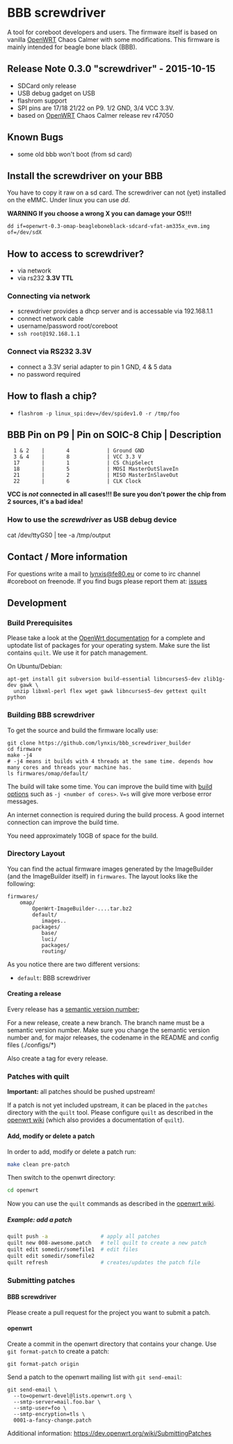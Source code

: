 # BBB screwdriver

A tool for coreboot developers and users.
The firmware itself is based on vanilla [OpenWRT](https://wiki.openwrt.org/start) Chaos Calmer with some modifications.
This firmware is mainly intended for beagle bone black (BBB).

## Release Note 0.3.0 "screwdriver" - 2015-10-15

* SDCard only release
* USB debug gadget on USB
* flashrom support
* SPI pins are 17/18 21/22 on P9. 1/2 GND, 3/4 VCC 3.3V.
* based on [OpenWRT](https://wiki.openwrt.org/start) Chaos Calmer release rev r47050

## Known Bugs

* some old bbb won't boot (from sd card)

## Install the screwdriver on your BBB

You have to copy it raw on a sd card. The screwdriver can not (yet) installed on the eMMC.
Under linux you can use *dd*.

**WARNING If you choose a wrong X you can damage your OS!!!**
```
dd if=openwrt-0.3-omap-beagleboneblack-sdcard-vfat-am335x_evm.img of=/dev/sdX
```

## How to access to screwdriver?

* via network
* via rs232 **3.3V TTL**

### Connecting via network

* screwdriver provides a dhcp server and is accessable via 192.168.1.1
* connect network cable
* username/password root/coreboot
* ``ssh root@192.168.1.1``

### Connect via RS232 3.3V

* connect a 3.3V serial adapter to pin 1 GND, 4 & 5 data
* no password required

## How to flash a chip?

* ``flashrom -p linux_spi:dev=/dev/spidev1.0 -r /tmp/foo``

BBB Pin on P9  | Pin on SOIC-8 Chip | Description
---------------------------------------------
      1 & 2    |       4            | Ground GND
      3 & 4    |       8            | VCC 3.3 V
      17       |       1            | CS ChipSelect
      18       |       5            | MOSI MasterOutSlaveIn
      21       |       2            | MISO MasterInSlaveOut
      22       |       6            | CLK Clock

**VCC is *not* connected in all cases!!! Be sure you don't power the chip from 2 sources, it's a bad idea!**

### How to use the *screwdriver* as USB debug device

cat /dev/ttyGS0 | tee -a /tmp/output

## Contact / More information

For questions write a mail to <lynxis@fe80.eu> or come to irc channel #coreboot on freenode.
If you find bugs please report them at: [issues](https://github.com/lynxis/bbb_screwdriver_builder/issues)

## Development

### Build Prerequisites

Please take a look at the [OpenWrt documentation](http://wiki.openwrt.org/doc/howto/buildroot.exigence#examples.of.package.installations)
for a complete and uptodate list of packages for your operating system. Make
sure the list contains `quilt`. We use it for patch management.

On Ubuntu/Debian:
```
apt-get install git subversion build-essential libncurses5-dev zlib1g-dev gawk \
  unzip libxml-perl flex wget gawk libncurses5-dev gettext quilt python
```

### Building BBB screwdriver

To get the source and build the firmware locally use:

```
git clone https://github.com/lynxis/bbb_screwdriver_builder
cd firmware
make -j4
# -j4 means it builds with 4 threads at the same time. depends how many cores and threads your machine has.
ls firmwares/omap/default/
```

The build will take some time. You can improve the build time with
[build options](http://wiki.openwrt.org/doc/howto/build#make_options) such as
`-j <number of cores>`. `V=s` will give more verbose error messages.

An internet connection is required during the build process. A good internet
connection can improve the build time.

You need approximately 10GB of space for the build.

### Directory Layout

You can find the actual firmware images generated by the ImageBuilder (and the ImageBuilder itself)
in `firmwares`. The layout looks like the following:

```
firmwares/
    omap/
        OpenWrt-ImageBuilder-....tar.bz2
        default/
           images..
        packages/
           base/
           luci/
           packages/
           routing/
```

As you notice there are two different versions:

* `default`: BBB screwdriver

#### Creating a release

Every release has a [semantic version number](http://semver.org);

For a new release, create a new branch. The branch name must be a semantic version
number. Make sure you change the semantic version number and, for major releases,
the codename in the README and config files (./configs/*)

Also create a tag for every release.


### Patches with quilt

**Important:** all patches should be pushed upstream!

If a patch is not yet included upstream, it can be placed in the `patches` directory with the `quilt` tool. Please configure `quilt` as described in the [openwrt wiki](http://wiki.openwrt.org/doc/devel/patches) (which also provides a documentation of `quilt`).

#### Add, modify or delete a patch

In order to add, modify or delete a patch run:

```bash
make clean pre-patch
```
Then switch to the openwrt directory:

```bash
cd openwrt
```
Now you can use the `quilt` commands as described in the [openwrt wiki](http://wiki.openwrt.org/doc/devel/patches).

##### Example: add a patch

```bash
quilt push -a                 # apply all patches
quilt new 008-awesome.patch   # tell quilt to create a new patch
quilt edit somedir/somefile1  # edit files
quilt edit somedir/somefile2
quilt refresh                 # creates/updates the patch file
```

### Submitting patches

#### BBB screwdriver

Please create a pull request for the project you want to submit a patch.

#### openwrt

Create a commit in the openwrt directory that contains your change. Use `git
format-patch` to create a patch:

```
git format-patch origin
```

Send a patch to the openwrt mailing list with `git send-email`:

```
git send-email \
  --to=openwrt-devel@lists.openwrt.org \
  --smtp-server=mail.foo.bar \
  --smtp-user=foo \
  --smtp-encryption=tls \
  0001-a-fancy-change.patch
```

Additional information: https://dev.openwrt.org/wiki/SubmittingPatches

